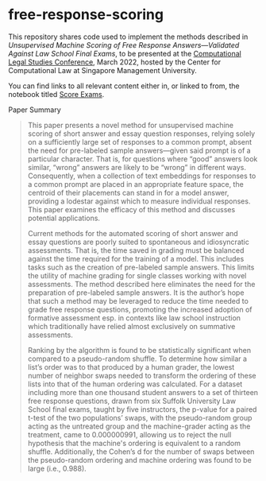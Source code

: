 # free-response-scoring

This repository shares code used to implement the methods described in _Unsupervised Machine Scoring of Free Response Answers—Validated Against Law School Final Exams_, to be presented at the [Computational Legal Studies Conference](https://cclaw.smu.edu.sg/events/computational-legal-studies-2022), March 2022, hosted by the Center for Computational Law at Singapore Management University.

You can find links to all relevant content either in, or linked to from, the notebook titled [Score Exams](https://github.com/colarusso/free-response-scoring/blob/main/Score%20Exams.ipynb).

Paper Summary

> This paper presents a novel method for unsupervised machine scoring of short answer and essay question responses, relying solely on a sufficiently large set of responses to a common prompt, absent the need for pre-labeled sample answers—given said prompt is of a particular character. That is, for questions where “good” answers look similar, “wrong” answers are likely to be “wrong” in different ways. Consequently, when a collection of text embeddings for responses to a common prompt are placed in an appropriate feature space, the centroid of their placements can stand in for a model answer, providing a lodestar against which to measure individual responses. This paper examines the efficacy of this method and discusses potential applications.
>
>Current methods for the automated scoring of short answer and essay questions are poorly suited to spontaneous and idiosyncratic assessments. That is, the time saved in grading must be balanced against the time required for the training of a model. This includes tasks such as the creation of pre-labeled sample answers. This limits the utility of machine grading for single classes working with novel assessments. The method described here eliminates the need for the preparation of pre-labeled sample answers. It is the author’s hope that such a method may be leveraged to reduce the time needed to grade free response questions, promoting the increased adoption of formative assessment esp. in contexts like law school instruction which traditionally have relied almost exclusively on summative assessments.
>
>Ranking by the algorithm is found to be statistically significant when compared to a pseudo-random shuffle. To determine how similar a list’s order was to that produced by a human grader, the lowest number of neighbor swaps needed to transform the ordering of these lists into that of the human ordering was calculated. For a dataset including more than one thousand student answers to a set of thirteen free response questions, drawn from six Suffolk University Law School final exams, taught by five instructors, the p-value for a paired t-test of the two populations’ swaps, with the pseudo-random group acting as the untreated group and the machine-grader acting as the treatment, came to 0.000000991, allowing us to reject the null hypothesis that the machine's ordering is equivalent to a random shuffle. Additionally, the Cohen’s d for the number of swaps between the pseudo-random ordering and machine ordering was found to be large (i.e., 0.988).
